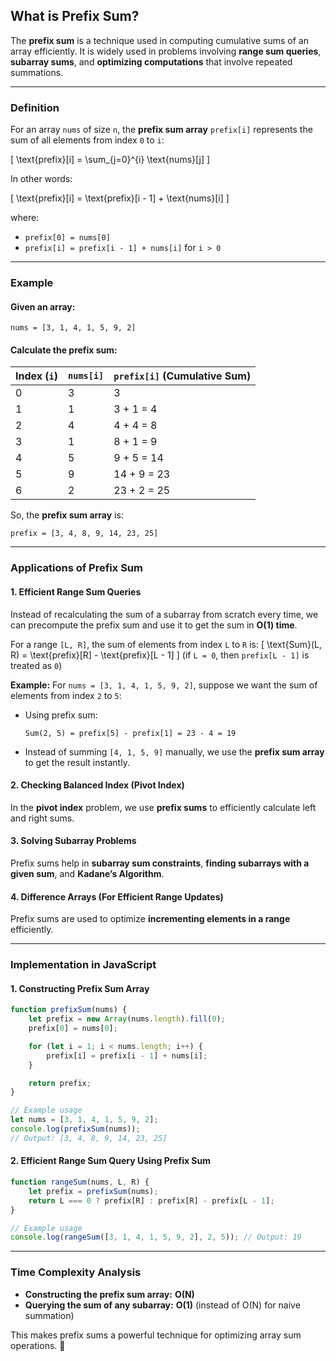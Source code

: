 ## **What is Prefix Sum?**

The **prefix sum** is a technique used in computing cumulative sums of an array efficiently. It is widely used in problems involving **range sum queries**, **subarray sums**, and **optimizing computations** that involve repeated summations.

---

### **Definition**
For an array `nums` of size `n`, the **prefix sum array** `prefix[i]` represents the sum of all elements from index `0` to `i`:

\[
\text{prefix}[i] = \sum_{j=0}^{i} \text{nums}[j]
\]

In other words:

\[
\text{prefix}[i] = \text{prefix}[i - 1] + \text{nums}[i]
\]

where:
- `prefix[0] = nums[0]`
- `prefix[i] = prefix[i - 1] + nums[i]` for `i > 0`

---

### **Example**
#### **Given an array:**
```plaintext
nums = [3, 1, 4, 1, 5, 9, 2]
```
#### **Calculate the prefix sum:**
| Index (`i`) | `nums[i]` | `prefix[i]` (Cumulative Sum) |
|------------|----------|---------------------------|
| 0          | 3        | 3                         |
| 1          | 1        | 3 + 1 = 4                 |
| 2          | 4        | 4 + 4 = 8                 |
| 3          | 1        | 8 + 1 = 9                 |
| 4          | 5        | 9 + 5 = 14                |
| 5          | 9        | 14 + 9 = 23               |
| 6          | 2        | 23 + 2 = 25               |

So, the **prefix sum array** is:
```plaintext
prefix = [3, 4, 8, 9, 14, 23, 25]
```

---

### **Applications of Prefix Sum**
#### **1. Efficient Range Sum Queries**
Instead of recalculating the sum of a subarray from scratch every time, we can precompute the prefix sum and use it to get the sum in **O(1) time**.

For a range `[L, R]`, the sum of elements from index `L` to `R` is:
\[
\text{Sum}(L, R) = \text{prefix}[R] - \text{prefix}[L - 1]
\]
(if `L = 0`, then `prefix[L - 1]` is treated as `0`)

**Example:**
For `nums = [3, 1, 4, 1, 5, 9, 2]`, suppose we want the sum of elements from index `2` to `5`:
- Using prefix sum:
  ```plaintext
  Sum(2, 5) = prefix[5] - prefix[1] = 23 - 4 = 19
  ```
- Instead of summing `[4, 1, 5, 9]` manually, we use the **prefix sum array** to get the result instantly.

#### **2. Checking Balanced Index (Pivot Index)**
In the **pivot index** problem, we use **prefix sums** to efficiently calculate left and right sums.

#### **3. Solving Subarray Problems**
Prefix sums help in **subarray sum constraints**, **finding subarrays with a given sum**, and **Kadane’s Algorithm**.

#### **4. Difference Arrays (For Efficient Range Updates)**
Prefix sums are used to optimize **incrementing elements in a range** efficiently.

---

### **Implementation in JavaScript**
#### **1. Constructing Prefix Sum Array**
```js
function prefixSum(nums) {
    let prefix = new Array(nums.length).fill(0);
    prefix[0] = nums[0];

    for (let i = 1; i < nums.length; i++) {
        prefix[i] = prefix[i - 1] + nums[i];
    }

    return prefix;
}

// Example usage
let nums = [3, 1, 4, 1, 5, 9, 2];
console.log(prefixSum(nums)); 
// Output: [3, 4, 8, 9, 14, 23, 25]
```

#### **2. Efficient Range Sum Query Using Prefix Sum**
```js
function rangeSum(nums, L, R) {
    let prefix = prefixSum(nums);
    return L === 0 ? prefix[R] : prefix[R] - prefix[L - 1];
}

// Example usage
console.log(rangeSum([3, 1, 4, 1, 5, 9, 2], 2, 5)); // Output: 19
```

---

### **Time Complexity Analysis**
- **Constructing the prefix sum array:** **O(N)**
- **Querying the sum of any subarray:** **O(1)** (instead of O(N) for naive summation)

This makes prefix sums a powerful technique for optimizing array sum operations. 🚀